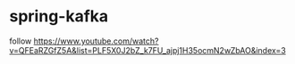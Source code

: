 # spring-kafka

follow https://www.youtube.com/watch?v=QFEaRZGfZ5A&list=PLF5X0J2bZ_k7FU_ajpj1H35ocmN2wZbAO&index=3
